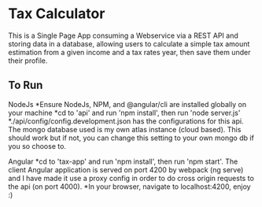 # Tax Calculator

This is a Single Page App consuming a Webservice via a REST API and storing data in a database, allowing users to calculate a simple tax amount estimation
from a given income and a tax rates year, then save them under their profile.

## To Run
NodeJs
*Ensure NodeJs, NPM, and @angular/cli are installed globally on your machine
*cd to 'api' and run 'npm install', then run 'node server.js'
*./api/config/config.development.json has the configurations for this api. The mongo database used is my own atlas instance (cloud based). This should work but if not, you can change this setting to your own mongo db if you so choose to.

Angular
*cd to 'tax-app' and run 'npm install', then run 'npm start'. The client Angular application is served on port 4200 by webpack (ng serve)
and I have made it use a proxy config in order to do cross origin requests to the api (on port 4000).
*In your browser, navigate to localhost:4200, enjoy :)

